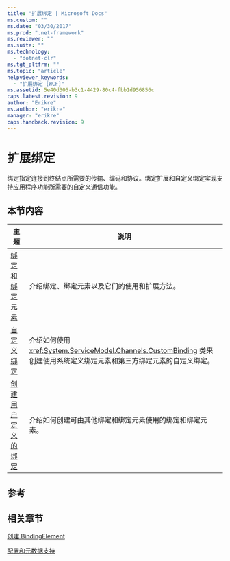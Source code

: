 ```yaml
---
title: "扩展绑定 | Microsoft Docs"
ms.custom: ""
ms.date: "03/30/2017"
ms.prod: ".net-framework"
ms.reviewer: ""
ms.suite: ""
ms.technology: 
  - "dotnet-clr"
ms.tgt_pltfrm: ""
ms.topic: "article"
helpviewer_keywords: 
  - "扩展绑定 [WCF]"
ms.assetid: 5e40d306-b3c1-4429-80c4-fbb1d956856c
caps.latest.revision: 9
author: "Erikre"
ms.author: "erikre"
manager: "erikre"
caps.handback.revision: 9
---
```

# 扩展绑定
绑定指定连接到终结点所需要的传输、编码和协议。绑定扩展和自定义绑定实现支持应用程序功能所需要的自定义通信功能。  
  
## 本节内容  
  
|主题|说明|  
|--------|--------|  
|[绑定和绑定元素](../../../../docs/framework/wcf/extending/bindings-and-binding-elements.md)|介绍绑定、绑定元素以及它们的使用和扩展方法。|  
|[自定义绑定](../../../../docs/framework/wcf/extending/custom-bindings.md)|介绍如何使用 <xref:System.ServiceModel.Channels.CustomBinding> 类来创建使用系统定义绑定元素和第三方绑定元素的自定义绑定。|  
|[创建用户定义的绑定](../../../../docs/framework/wcf/extending/creating-user-defined-bindings.md)|介绍如何创建可由其他绑定和绑定元素使用的绑定和绑定元素。|  
  
## 参考  
  
## 相关章节  
 [创建 BindingElement](../../../../docs/framework/wcf/extending/creating-a-bindingelement.md)  
  
 [配置和元数据支持](../../../../docs/framework/wcf/extending/configuration-and-metadata-support.md)